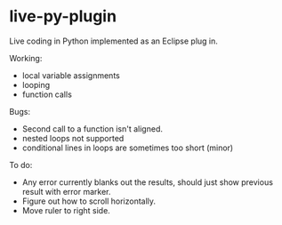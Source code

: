 live-py-plugin
==============

Live coding in Python implemented as an Eclipse plug in.

Working:
- local variable assignments
- looping
- function calls

Bugs:
- Second call to a function isn't aligned.
- nested loops not supported
- conditional lines in loops are sometimes too short (minor)

To do:
- Any error currently blanks out the results, should just show previous result
with error marker.
- Figure out how to scroll horizontally.
- Move ruler to right side.